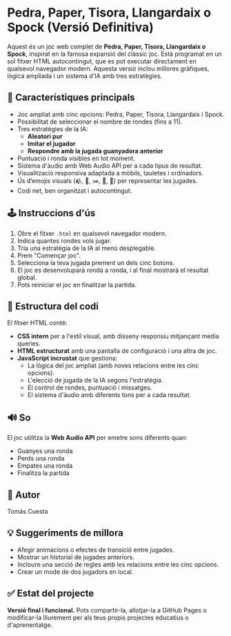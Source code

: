 # Pedra, Paper, Tisora, Llangardaix o Spock (Versió Definitiva)

Aquest és un joc web complet de **Pedra, Paper, Tisora, Llangardaix o Spock**, inspirat en la famosa expansió del clàssic joc. Està programat en un sol fitxer HTML autocontingut, que es pot executar directament en qualsevol navegador modern. Aquesta versió inclou millores gràfiques, lògica ampliada i un sistema d'IA amb tres estratègies.

## 🧠 Característiques principals

- Joc ampliat amb cinc opcions: Pedra, Paper, Tisora, Llangardaix i Spock.  
- Possibilitat de seleccionar el nombre de rondes (fins a 11).  
- Tres estratègies de la IA:
  - **Aleatori pur**
  - **Imitar el jugador**
  - **Respondre amb la jugada guanyadora anterior**
- Puntuació i ronda visibles en tot moment.  
- Sistema d'àudio amb Web Audio API per a cada tipus de resultat.  
- Visualització responsiva adaptada a mòbils, tauletes i ordinadors.  
- Ús d’emojis visuals (🪨, 🧻, ✂️, 🦎, 🖖) per representar les jugades.  
- Codi net, ben organitzat i autocontingut.

## 🕹️ Instruccions d'ús

1. Obre el fitxer `.html` en qualsevol navegador modern.  
2. Indica quantes rondes vols jugar.  
3. Tria una estratègia de la IA al menú desplegable.  
4. Prem "Començar joc".  
5. Selecciona la teva jugada prement un dels cinc botons.  
6. El joc es desenvoluparà ronda a ronda, i al final mostrarà el resultat global.  
7. Pots reiniciar el joc en finalitzar la partida.

## 📄 Estructura del codi

El fitxer HTML conté:

- **CSS intern** per a l'estil visual, amb disseny responsiu mitjançant media queries.  
- **HTML estructurat** amb una pantalla de configuració i una altra de joc.  
- **JavaScript incrustat** que gestiona:
  - La lògica del joc ampliat (amb noves relacions entre les cinc opcions).
  - L'elecció de jugada de la IA segons l'estratègia.
  - El control de rondes, puntuació i missatges.
  - El sistema d'àudio amb diferents tons per a cada resultat.

## 🔊 So

El joc utilitza la **Web Audio API** per emetre sons diferents quan:

- Guanyes una ronda  
- Perds una ronda  
- Empates una ronda  
- Finalitza la partida

## 👤 Autor

Tomás Cuesta

## 💡 Suggeriments de millora

- Afegir animacions o efectes de transició entre jugades.  
- Mostrar un historial de jugades anteriors.  
- Incloure una secció de regles amb les relacions entre les cinc opcions.  
- Crear un mode de dos jugadors en local.

## ✅ Estat del projecte

**Versió final i funcional.** Pots compartir-la, allotjar-la a GitHub Pages o modificar-la lliurement per als teus propis projectes educatius o d'aprenentatge.

